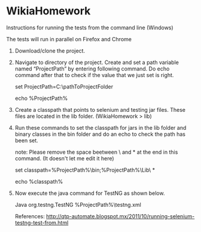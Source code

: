# WikiaHomework

Instructions for running the tests from the command line (Windows)

The tests will run in parallel on Firefox and Chrome

1.	Download/clone the project.
2.	Navigate to directory of the project. Create and set a path variable named “ProjectPath” by entering following           command. Do echo command after that to check if the value that we just set is right.

      set ProjectPath=C:\pathToProjectFolder
      
      echo  %ProjectPath%

3.	Create a classpath that points to selenium and testing jar files. These files are located in the lib folder.             (WikiaHomework > lib)

4.	Run these commands to set the classpath for jars in the lib folder and binary classes in the bin folder and do        an echo to check the path has been set.

      note: Please remove the space beetween \ and * at the end in this command. (It doesn't let me edit it here)
      
      set classpath=%ProjectPath%\bin;%ProjectPath%\Lib\ *
    
      echo %classpath%

5.	Now execute the java command for TestNG as shown below.

      Java org.testng.TestNG  %ProjectPath%\testng.xml

      References:  http://qtp-automate.blogspot.mx/2011/10/running-selenium-testng-test-from.html

